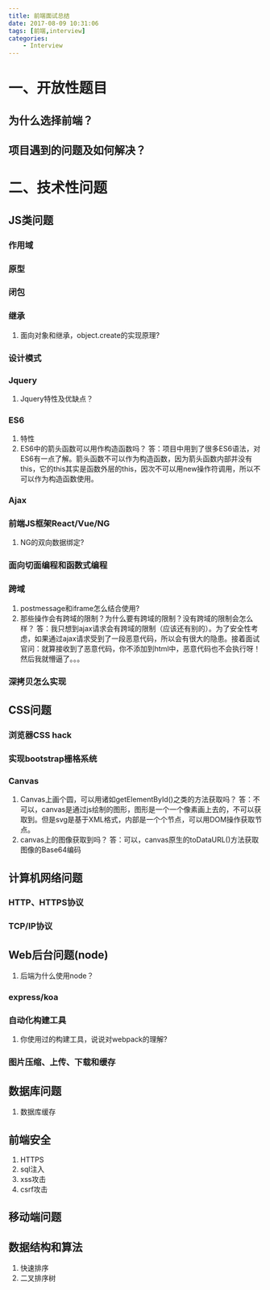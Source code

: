 ```yaml
---
title: 前端面试总结
date: 2017-08-09 10:31:06
tags: [前端,interview]
categories: 
	- Interview
---
```


# 一、开放性题目
## 为什么选择前端？

## 项目遇到的问题及如何解决？

# 二、技术性问题

<!--more-->
## JS类问题
### 作用域
### 原型
### 闭包
### 继承
1. 面向对象和继承，object.create的实现原理?
### 设计模式
### Jquery
1. Jquery特性及优缺点？
### ES6
1. 特性
2. ES6中的箭头函数可以用作构造函数吗？
    答：项目中用到了很多ES6语法，对ES6有一点了解。箭头函数不可以作为构造函数，因为箭头函数内部并没有this，它的this其实是函数外层的this，因次不可以用new操作符调用，所以不可以作为构造函数使用。

### Ajax
### 前端JS框架React/Vue/NG
1. NG的双向数据绑定?
### 面向切面编程和函数式编程
### 跨域
1. postmessage和iframe怎么结合使用?
2. 那些操作会有跨域的限制？为什么要有跨域的限制？没有跨域的限制会怎么样？
    答：我只想到ajax请求会有跨域的限制（应该还有别的）。为了安全性考虑，如果通过ajax请求受到了一段恶意代码，所以会有很大的隐患。接着面试官问：就算接收到了恶意代码，你不添加到html中，恶意代码也不会执行呀！然后我就懵逼了。。。
### 深拷贝怎么实现

## CSS问题
### 浏览器CSS hack
### 实现bootstrap栅格系统
### Canvas
1. Canvas上画个圆，可以用诸如getElementById()之类的方法获取吗？
    答：不可以，canvas是通过js绘制的图形，图形是一个一个像素画上去的，不可以获取到。但是svg是基于XML格式，内部是一个个节点，可以用DOM操作获取节点。
2. canvas上的图像获取到吗？
    答：可以，canvas原生的toDataURL()方法获取图像的Base64编码


## 计算机网络问题
### HTTP、HTTPS协议
### TCP/IP协议


## Web后台问题(node)
1. 后端为什么使用node？
### express/koa
### 自动化构建工具
1. 你使用过的构建工具，说说对webpack的理解?
### 图片压缩、上传、下载和缓存


## 数据库问题
1. 数据库缓存

## 前端安全
1. HTTPS
2. sql注入
3. xss攻击
4. csrf攻击

## 移动端问题

## 数据结构和算法
1. 快速排序
2. 二叉排序树